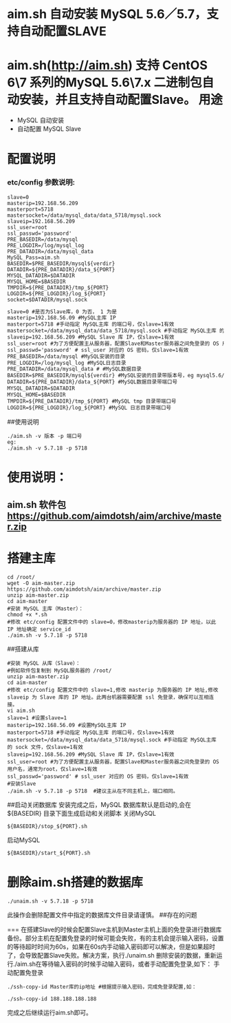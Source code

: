 aim.sh 自动安装 MySQL 5.6／5.7，支持自动配置SLAVE
===========
aim.sh(http://aim.sh) 支持 CentOS 6\7 系列的MySQL 5.6\7.x 二进制包自动安装，并且支持自动配置Slave。
用途 
===========
* MySQL 自动安装
* 自动配置 MySQL Slave

配置说明
=========
### etc/config 参数说明:
```
slave=0
masterip=192.168.56.209
masterport=5718
mastersocket=/data/mysql_data/data_5718/mysql.sock
slaveip=192.168.56.209
ssl_user=root
ssl_passwd='password'
PRE_BASEDIR=/data/mysql
PRE_LOGDIR=/log/mysql_log
PRE_DATADIR=/data/mysql_data
MySQL_Pass=aim.sh
BASEDIR=$PRE_BASEDIR/mysql${verdir}
DATADIR=${PRE_DATADIR}/data_${PORT}
MYSQL_DATADIR=$DATADIR
MYSQL_HOME=$BASEDIR
TMPDIR=${PRE_DATADIR}/tmp_${PORT}
LOGDIR=${PRE_LOGDIR}/log_${PORT}
socket=$DATADIR/mysql.sock
```
```txt
slave=0 #是否为Slave库，0 为否， 1 为是
masterip=192.168.56.09 #MySQL主库 IP
masterport=5718 #手动指定 MySQL主库 的端口号，仅slave=1有效
mastersocket=/data/mysql_data/data_5718/mysql.sock #手动指定 MySQL主库 的 sock 文件，仅slave=1有效
slaveip=192.168.56.209 #MySQL Slave 库 IP，仅slave=1有效
ssl_user=root #为了方便配置主从服务器，配置Slave和Master服务器之间免登录的 OS 用户名，通常为root，仅slave=1有效
ssl_passwd='password' # ssl_user 对应的 OS 密码，仅slave=1有效
PRE_BASEDIR=/data/mysql #MySQL安装的目录
PRE_LOGDIR=/log/mysql_log #MySQL日志目录
PRE_DATADIR=/data/mysql_data # #MySQL数据目录
BASEDIR=$PRE_BASEDIR/mysql${verdir} #MySQL安装的目录带版本号，eg mysql5.6/5.7
DATADIR=${PRE_DATADIR}/data_${PORT} #MySQL数据目录带端口号
MYSQL_DATADIR=$DATADIR
MYSQL_HOME=$BASEDIR
TMPDIR=${PRE_DATADIR}/tmp_${PORT} #MySQL tmp 目录带端口号
LOGDIR=${PRE_LOGDIR}/log_${PORT} #MySQL 日志目录带端口号
```
##使用说明
```
./aim.sh -v 版本 -p 端口号
eg:
./aim.sh -v 5.7.18 -p 5718
```
使用说明：
===
## aim.sh 软件包 https://github.com/aimdotsh/aim/archive/master.zip
搭建主库
===
```
cd /root/
wget -O aim-master.zip https://github.com/aimdotsh/aim/archive/master.zip
unzip aim-master.zip
cd aim-master
#安装 MySQL 主库（Master）：
chmod +x *.sh
#修改 etc/config 配置文件中的 slave=0，修改masterip为服务器的 IP 地址，以此 IP 地址确定 service_id
./aim.sh -v 5.7.18 -p 5718
```
##搭建从库
```
#安装 MySQL 从库（Slave）：
#例如软件包复制到 MySQL服务器的 /root/
unzip aim-master.zip
cd aim-master
#修改 etc/config 配置文件中的 slave=1,修改 masterip 为服务器的 IP 地址,修改 slaveip 为 Slave 库的 IP 地址。此两台机器需要配置 ssl 免登录，确保可以互相连接。
vi aim.sh
slave=1 #设置slave=1
masterip=192.168.56.09 #设置MySQL主库 IP
masterport=5718 #手动指定 MySQL主库 的端口号，仅slave=1有效
mastersocket=/data/mysql_data/data_5718/mysql.sock #手动指定 MySQL主库 的 sock 文件，仅slave=1有效
slaveip=192.168.56.209 #MySQL Slave 库 IP，仅slave=1有效
ssl_user=root #为了方便配置主从服务器，配置Slave和Master服务器之间免登录的 OS 用户名，通常为root，仅slave=1有效
ssl_passwd='password' # ssl_user 对应的 OS 密码，仅slave=1有效
#安装Slave
./aim.sh -v 5.7.18 -p 5718  #建议主从在不同主机上，端口相同。
```
##启动关闭数据库
安装完成之后，MySQL 数据库默认是启动的,会在${BASEDIR} 目录下面生成启动和关闭脚本
关闭MySQL
```
${BASEDIR}/stop_${PORT}.sh
```
启动MySQL
```
${BASEDIR}/start_${PORT}.sh
```
删除aim.sh搭建的数据库
===
```
./unaim.sh -v 5.7.18 -p 5718
```
此操作会删除配置文件中指定的数据库文件目录请谨慎。
##存在的问题

===
在搭建Slave的时候会配置Slave主机到Master主机上面的免登录进行数据库备份。部分主机在配置免登录的时候可能会失败，有的主机会提示输入密码，设置的等待超时时间为60s，如果在60s内手动输入密码即可以解决，但是如果超时了，会导致配置Slave失败。解决方案，执行./unaim.sh 删除安装的数据，重新运行./aim.sh在等待输入密码的时候手动输入密码，或者手动配置免登录,如下：
手动配置免登录
```
./ssh-copy-id Master库的ip地址 #根据提示输入密码，完成免登录配置,如：
```
```
./ssh-copy-id 188.188.188.188
```
完成之后继续运行aim.sh即可。

